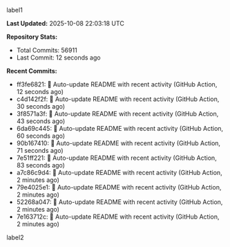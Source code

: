 
label1 
<!-- ACTIVITY_START -->
**Last Updated:** 2025-10-08 22:03:18 UTC

**Repository Stats:**
- Total Commits: 56911
- Last Commit: 12 seconds ago

**Recent Commits:**
- ff3fe6821: 🤖 Auto-update README with recent activity (GitHub Action, 12 seconds ago)
- c4d142f2f: 🤖 Auto-update README with recent activity (GitHub Action, 30 seconds ago)
- 3f8571a3f: 🤖 Auto-update README with recent activity (GitHub Action, 43 seconds ago)
- 6da69c445: 🤖 Auto-update README with recent activity (GitHub Action, 60 seconds ago)
- 90b167410: 🤖 Auto-update README with recent activity (GitHub Action, 71 seconds ago)
- 7e51ff221: 🤖 Auto-update README with recent activity (GitHub Action, 83 seconds ago)
- a7c86c9d4: 🤖 Auto-update README with recent activity (GitHub Action, 2 minutes ago)
- 79e4025e1: 🤖 Auto-update README with recent activity (GitHub Action, 2 minutes ago)
- 52268a047: 🤖 Auto-update README with recent activity (GitHub Action, 2 minutes ago)
- 7e163712c: 🤖 Auto-update README with recent activity (GitHub Action, 2 minutes ago)
<!-- ACTIVITY_END -->

label2
